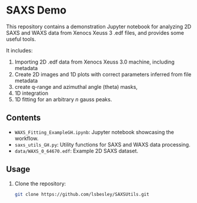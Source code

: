 # SAXS Demo

This repository contains a demonstration Jupyter notebook for analyzing 2D SAXS and WAXS data from Xenocs Xeuss 3 .edf files, and provides some useful tools.

It includes:
1. Importing 2D .edf data from Xenocs Xeuss 3.0 machine, including metadata
2. Create 2D images and 1D plots with correct parameters inferred from file metadata
3. create q-range and azimuthal angle  (theta) masks,
4. 1D integration
5. 1D fitting for an arbitrary _n_ gauss peaks.


## Contents
- `WAXS_Fitting_ExampleGH.ipynb`: Jupyter notebook showcasing the workflow.
- `saxs_utils_GH.py`: Utility functions for SAXS and WAXS data processing.
- `data/WAXS_0_64670.edf`: Example 2D SAXS dataset.

## Usage
1. Clone the repository:
   ```bash
   git clone https://github.com/lsbesley/SAXSUtils.git
   




